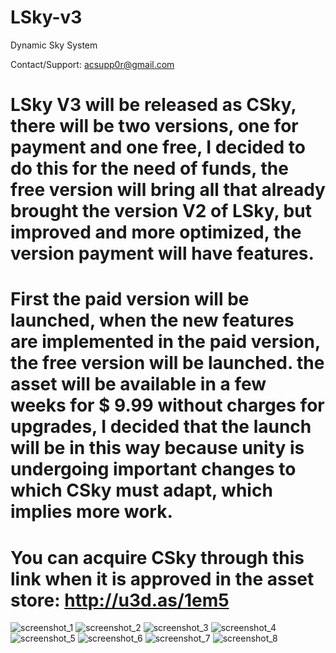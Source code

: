 # LSky-v3
Dynamic Sky System

Contact/Support: acsupp0r@gmail.com

# LSky V3 will be released as CSky, there will be two versions, one for payment and one free, I decided to do this for the need of funds, the free version will bring all that already brought the version V2 of LSky, but improved and more optimized, the version payment will have features.

# First the paid version will be launched, when the new features are implemented in the paid version, the free version will be launched. the asset will be available in a few weeks for $ 9.99 without charges for upgrades, I decided that the launch will be in this way because unity is undergoing important changes to which CSky must adapt, which implies more work.

# You can acquire CSky through this link when it is approved in the asset store: http://u3d.as/1em5


![screenshot_1](https://user-images.githubusercontent.com/32694412/31422103-e4df2f26-ae08-11e7-8a21-32fba3bd3e97.png)
![screenshot_2](https://user-images.githubusercontent.com/32694412/31422104-e509a8c8-ae08-11e7-9456-ce0c32c784c5.png)
![screenshot_3](https://user-images.githubusercontent.com/32694412/31422106-e531d618-ae08-11e7-910a-b0e655d9bab9.png)
![screenshot_4](https://user-images.githubusercontent.com/32694412/31422108-e55b21da-ae08-11e7-8a5e-bfe4531d8359.png)
![screenshot_5](https://user-images.githubusercontent.com/32694412/31422109-e5880c18-ae08-11e7-8c8e-c5a5cf04f1df.png)
![screenshot_6](https://user-images.githubusercontent.com/32694412/31422165-3be2fe88-ae09-11e7-8998-a74ffc83dd1d.png)
![screenshot_7](https://user-images.githubusercontent.com/32694412/31422256-bdf3661a-ae09-11e7-878e-aac6bfff135c.png)
![screenshot_8](https://user-images.githubusercontent.com/32694412/31422367-59a579a4-ae0a-11e7-8a45-d8ffbd0ecc90.png)
